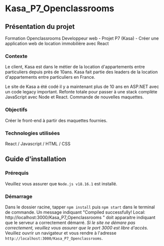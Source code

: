 # Kasa_P7_Openclassrooms

## Présentation du projet
Formation Openclassrooms Developpeur web - Projet P7 (Kasa) - Créer une application web de location immobilière avec React

### Contexte
Le client, Kasa est dans le métier de la location d'appartements entre particuliers depuis près de 10ans. Kasa fait partie des leaders de la location d'appartements entre particuliers en France.

Le site de Kasa a été codé il y a maintenant plus de 10 ans en ASP.NET avec un code legacy important.
Refonte totale pour passer à une stack complète JavaScript avec Node et React.
Commande de nouvelles maquettes.

### Objectifs
Créer le front-end à partir des maquettes fournies.

### Technologies utilisées
React / Javascript / HTML / CSS


## Guide d'installation

### Prérequis
Veuillez vous assurer que `Node.js v18.16.1` est installé.

### Démarrage
Dans le dossier racine, tapper `npm install` puis `npm start` dans le terminal de commande.
Un message indiquant "Compiled successfully! Local: http://localhost:3000/Kasa_P7_Openclassrooms " doit apparaitre indiquant que le serveur a correctement démarré.
*Si le site ne démare pas correctement, veuillez vous assurer que le port 3000 est libre d'accès.*
Veuillez ouvrir un navigateur et vous rendre à l'adresse `http://localhost:3000/Kasa_P7_Openclassrooms`.
